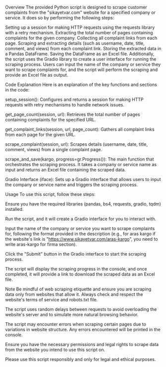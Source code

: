 Overview
The provided Python script is designed to scrape customer complaints from the "sikayetvar.com" website for a specified company or service. It does so by performing the following steps:

Setting up a session for making HTTP requests using the requests library with a retry mechanism.
Extracting the total number of pages containing complaints for the given company.
Collecting all complaint links from each page.
Scraping and extracting details (such as username, date, title, comment, and views) from each complaint link.
Storing the extracted data in a Pandas DataFrame.
Saving the DataFrame as an Excel file.
Additionally, the script uses the Gradio library to create a user interface for running the scraping process. Users can input the name of the company or service they want to scrape complaints for, and the script will perform the scraping and provide an Excel file as output.

Code Explanation
Here is an explanation of the key functions and sections in the code:

setup_session(): Configures and returns a session for making HTTP requests with retry mechanisms to handle network issues.

get_page_count(session, url): Retrieves the total number of pages containing complaints for the specified URL.

get_complaint_links(session, url, page_count): Gathers all complaint links from each page for the given URL.

scrape_complaint(session, url): Scrapes details (username, date, title, comment, views) from a single complaint page.

scrape_and_save(kargo, progress=gr.Progress()): The main function that orchestrates the scraping process. It takes a company or service name as input and returns an Excel file containing the scraped data.

Gradio Interface (iface): Sets up a Gradio interface that allows users to input the company or service name and triggers the scraping process.

Usage
To use this script, follow these steps:

Ensure you have the required libraries (pandas, bs4, requests, gradio, tqdm) installed.

Run the script, and it will create a Gradio interface for you to interact with.

Input the name of the company or service you want to scrape complaints for, following the format provided in the description (e.g., for aras kargo if the website's link is "https://www.sikayetvar.com/aras-kargo", you need to write aras-kargo for firma section).

Click the "Submit" button in the Gradio interface to start the scraping process.

The script will display the scraping progress in the console, and once completed, it will provide a link to download the scraped data as an Excel file.

Note
Be mindful of web scraping etiquette and ensure you are scraping data only from websites that allow it. Always check and respect the website's terms of service and robots.txt file.

The script uses random delays between requests to avoid overloading the website's server and to simulate more natural browsing behavior.

The script may encounter errors when scraping certain pages due to variations in website structure. Any errors encountered will be printed in the console.

Ensure you have the necessary permissions and legal rights to scrape data from the website you intend to use this script on.

Please use this script responsibly and only for legal and ethical purposes.
